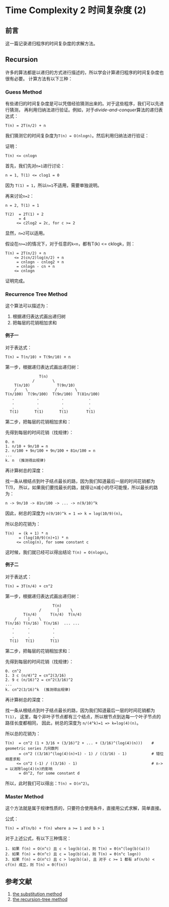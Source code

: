 # Time Complexity 2  时间复杂度 (2)

## 前言
这一篇记录递归程序的时间复杂度的求解方法。

## Recursion
许多的算法都是以递归的方式进行描述的，所以学会计算递归程序的时间复杂度也很有必要。
计算方法有以下三种：

### Guess Method
有些递归的时间复杂度是可以凭借经验猜测出来的。对于这些程序，我们可以先进行猜测，
再利用归纳法进行验证。例如，对于*divide-and-conquer*算法的递归表达式：
```
T(n) = 2T(n/2) + n
```

我们猜测它的时间复杂度为`T(n) = O(nlogn)`。然后利用归纳法进行验证：

证明：
```
T(n) <= cnlogn
```

首先，我们先对`n=1`进行讨论：
```
n = 1, T(1) <= clog1 = 0
```
因为 `T(1) = 1`，所以`n=1`不适用，需要单独说明。

再来讨论`n=2`：
```
n = 2, T(1) = 1

T(2)  = 2T(1) + 2
      = 4
     <= c2log2 = 2c, for c >= 2
```
显然，`n=2`可以适用。

假设在`n>=2`的情况下，对于任意的`k<n`，都有T(k) <= cklogk，则：
```
T(n) = 2T(n/2) + n
    <= 2(cn/2)log(n/2) + n
     = cnlogn - cnlog2 + n
     = cnlogn - cn + n
    <= cnlogn
```
证明完成。

### Recurrence Tree Method
这个算法可以描述为：

1. 根据递归表达式画出递归树
2. 把每层的花销相加求和

#### 例子一
对于表达式：
```
T(n) = T(n/10) + T(9n/10) + n
```

第一步，根据递归表达式画出递归树：
```
               T(n)
            /        \
    T(n/10)            T(9n/10)
    /    \            /        \
T(n/100)  T(9n/100)  T(9n/100)  T(81n/100)
   .          .          .           .
   .          .          .           .
   .          .          .           .
  T(1)       T(1)       T(1)        T(1)
```

第二步，把每层的花销相加求和：

先得到每层的时间花销（找规律）：
```
0. n
1. n/10 + 9n/10 = n
2. n/100 + 9n/100 + 9n/100 + 81n/100 = n
...
k. n  (推测得出规律)
```

再计算树总的深度：

找一条从根结点到叶子结点最长的路，因为我们知道最后一层的时间花销都为T(1)，
所以，如果我们要找最长的路，就得让n减小的尽可能慢，所以最长的路为：
```
n -> 9n/10 -> 81n/100 -> ... -> n(9/10)^k
```
因此，树总的深度为 `n(9/10)^k = 1 => k = log(10/9)(n)`。

所以总的花销为：
```
T(n)  = (k + 1) * n
      = (log(10/9)(n)+1) * n
     <= cnlog(n), for some constant c
```

这时候，我们就已经可以得出结论 `T(n) = O(nlogn)`。

#### 例子二
对于表达式：
```
T(n) = 3T(n/4) + cn^2
```

第一步，根据递归表达式画出递归树：
```
                     T(n)
               /       |     \
        T(n/4)      T(n/4)  T(n/4)
    /     |    \ 
T(n/16) T(n/16)  T(n/16)  ... ... 
   .      .          .
   .      .          .
   .      .          .
  T(1)   T(1)       T(1)
```

第二步，把每层的花销相加求和：

先得到每层的时间花销（找规律）：
```
0. cn^2
1. 3 c (n/4)^2 = cn^2(3/16)
2. 9 c (n/16)^2 = cn^2(3/16)^2
...
k. cn^2(3/16)^k  (推测得出规律)
```

再计算树总的深度：

找一条从根结点到叶子结点最长的路，因为我们知道最后一层的时间花销都为`T(1)`，
这里，每个非叶子节点都有三个结点，所以根节点到达每一个叶子节点的路径长度都相同，
因此，树总的深度为 `n/(4^k)=1 => k=log(4)(n)`。


所以总的花销为：
```
T(n)  = cn^2 (1 + 3/16 + (3/16)^2 + ... + (3/16)^(log(4)(n)))    # geometric series 几何数列
      = cn^2 ((3/16)^(log(4)(n)+1) - 1) / ((3/16) - 1)           # 错位相差求和
     <= cn^2 (-1) / ((3/16) - 1)                                 # n-> ∞ 以消除log(4)(n)的影响
      = dn^2, for some constant d
```

所以，此时我们可以得出：`T(n) = O(n^2)`。


### Master Method
这个方法就是属于规律性质的，只要符合使用条件，直接用公式求解，简单直接。

公式：
```
T(n) = aT(n/b) + f(n) where a >= 1 and b > 1
```

对于上述公式，有以下三种情况：
```
1. 如果 f(n) = O(n^c) 且 c < log(b)(a)，则 T(n) = Θ(n^(log(b)(a)))
2. 如果 f(n) = Θ(n^c) 且 c = log(b)(a)，则 T(n) = Θ(n^c logn))
3. 如果 f(n) = Ω(n^c) 且 c > log(b)(a), 且 对于 c >= 1 都有 af(n/b) < cf(n) 成立，则 T(n) = Θ(f(n))
```


## 参考文献
1. [the substitution method](http://homepages.math.uic.edu/~jan/mcs360f10/substitution_method.pdf)
2. [the recursion-tree method](http://homepages.math.uic.edu/~jan/mcs360f10/recursion_tree_method.pdf)
